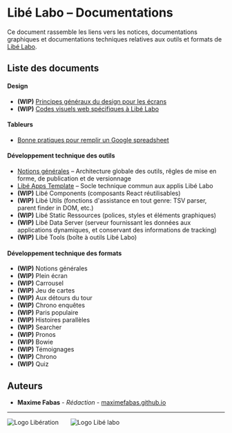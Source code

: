 # Libé Labo – Documentations

Ce document rassemble les liens vers les notices, documentations graphiques et documentations techniques relatives aux outils et formats de [Libé Labo](https://www.liberation.fr/libe-labo-data-nouveaux-formats,100538).

## Liste des documents

#### Design

- **(WIP)** [Principes généraux du design pour les écrans](https://github.com/libe-max/Docs/blob/master/design-for-screens.md)
- **(WIP)** [Codes visuels web spécifiques à Libé Labo](https://github.com/libe-max/Docs/blob/master/libe-labo-style-guide.md)

#### Tableurs

- [Bonne pratiques pour remplir un Google spreadsheet](https://github.com/libe-max/Docs/blob/master/spreadsheets.md)

#### Développement technique des outils

- [Notions générales](https://github.com/libe-max/Docs/blob/master/technical-guidelines-overview.md) – Architecture globale des outils, rêgles de mise en forme, de publication et de versionnage
- [Libé Apps Template](https://github.com/libe-max/libe-apps-template/blob/master/README.md) – Socle technique commun aux applis Libé Labo
- **(WIP)** Libé Components (composants React réutilisables)
- **(WIP)** Libé Utils (fonctions d'assistance en tout genre: TSV parser, parent finder in DOM, etc.)
- **(WIP)** Libé Static Ressources (polices, styles et éléments graphiques)
- **(WIP)** Libé Data Server (serveur fournissant les données aux applications dynamiques, et conservant des informations de tracking)
- **(WIP)** Libé Tools (boîte à outils Libé Labo)

#### Développement technique des formats

- **(WIP)** Notions générales
- **(WIP)** Plein écran
- **(WIP)** Carrousel
- **(WIP)** Jeu de cartes
- **(WIP)** Aux détours du tour
- **(WIP)** Chrono enquêtes
- **(WIP)** Paris populaire
- **(WIP)** Histoires parallèles
- **(WIP)** Searcher
- **(WIP)** Pronos
- **(WIP)** Bowie
- **(WIP)** Témoignages
- **(WIP)** Chrono
- **(WIP)** Quiz

## Auteurs

- **Maxime Fabas** - _Rédaction_ - [maximefabas.github.io](https://maximefabas.github.io)

___
![Logo Libération](https://www.liberation.fr/apps/static/assets/liberation-logo_raster_64.png)       ![Logo Libé labo](https://www.liberation.fr/apps/static/assets/libe-labo-logo_raster_64.png)
